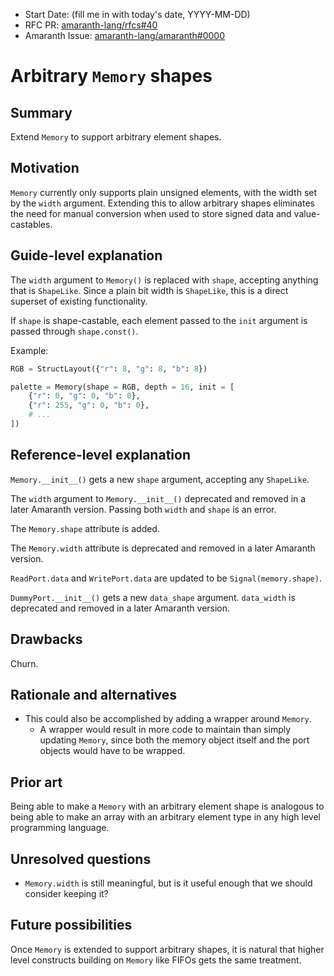 - Start Date: (fill me in with today's date, YYYY-MM-DD)
- RFC PR: [amaranth-lang/rfcs#40](https://github.com/amaranth-lang/rfcs/pull/40)
- Amaranth Issue: [amaranth-lang/amaranth#0000](https://github.com/amaranth-lang/amaranth/issues/0000)

# Arbitrary `Memory` shapes

## Summary
[summary]: #summary

Extend `Memory` to support arbitrary element shapes.

## Motivation
[motivation]: #motivation

`Memory` currently only supports plain unsigned elements, with the width set by the `width` argument.
Extending this to allow arbitrary shapes eliminates the need for manual conversion when used to store signed data and value-castables.

## Guide-level explanation
[guide-level-explanation]: #guide-level-explanation

The `width` argument to `Memory()` is replaced with `shape`, accepting anything that is `ShapeLike`.
Since a plain bit width is `ShapeLike`, this is a direct superset of existing functionality.

If `shape` is shape-castable, each element passed to the `init` argument is passed through `shape.const()`.

Example:
```python
RGB = StructLayout({"r": 8, "g": 8, "b": 8})

palette = Memory(shape = RGB, depth = 16, init = [
    {"r": 0, "g": 0, "b": 0},
    {"r": 255, "g": 0, "b": 0},
    # ...
])
```

## Reference-level explanation
[reference-level-explanation]: #reference-level-explanation

`Memory.__init__()` gets a new `shape` argument, accepting any `ShapeLike`.

The `width` argument to `Memory.__init__()` deprecated and removed in a later Amaranth version. Passing both `width` and `shape` is an error.

The `Memory.shape` attribute is added.

The `Memory.width` attribute is deprecated and removed in a later Amaranth version.

`ReadPort.data` and `WritePort.data` are updated to be `Signal(memory.shape)`.

`DummyPort.__init__()` gets a new `data_shape` argument. `data_width` is deprecated and removed in a later Amaranth version.

## Drawbacks
[drawbacks]: #drawbacks

Churn.

## Rationale and alternatives
[rationale-and-alternatives]: #rationale-and-alternatives

- This could also be accomplished by adding a wrapper around `Memory`.
  - A wrapper would result in more code to maintain than simply updating `Memory`, since both the memory object itself and the port objects would have to be wrapped.

## Prior art
[prior-art]: #prior-art

Being able to make a `Memory` with an arbitrary element shape is analogous to being able to make an array with an arbitrary element type in any high level programming language.

## Unresolved questions
[unresolved-questions]: #unresolved-questions

- `Memory.width` is still meaningful, but is it useful enough that we should consider keeping it?

## Future possibilities
[future-possibilities]: #future-possibilities

Once `Memory` is extended to support arbitrary shapes, it is natural that higher level constructs building on `Memory` like FIFOs gets the same treatment.  
